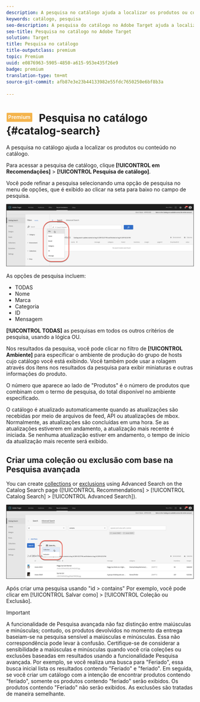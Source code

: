 ```yaml
---
description: A pesquisa no catálogo ajuda a localizar os produtos ou conteúdo no catálogo.
keywords: catálogo, pesquisa
seo-description: A pesquisa do catálogo no Adobe Target ajuda a localizar os produtos ou conteúdo no catálogo.
seo-title: Pesquisa no catálogo no Adobe Target
solution: Target
title: Pesquisa no catálogo
title-outputclass: premium
topic: Premium
uuid: e0876963-5905-4850-a615-953e435f26e9
badge: premium
translation-type: tm+mt
source-git-commit: afb87e3e23b44133982e55fdc7650250e6bf8b3a

---
```



# ![PREMIUM](/help/assets/premium.png) Pesquisa no catálogo {#catalog-search}

A pesquisa no catálogo ajuda a localizar os produtos ou conteúdo no catálogo.

Para acessar a pesquisa de catálogo, clique **[!UICONTROL em Recomendações]** &gt; **[!UICONTROL Pesquisa de catálogo]**.

Você pode refinar a pesquisa selecionando uma opção de pesquisa no menu de opções, que é exibido ao clicar na seta para baixo no campo de pesquisa.

![](assets/searchproductsmenu.png)

As opções de pesquisa incluem:

* TODAS
* Nome
* Marca
* Categoria
* ID
* Mensagem

**[!UICONTROL TODAS]** as pesquisas em todos os outros critérios de pesquisa, usando a lógica OU.

Nos resultados da pesquisa, você pode clicar no filtro de **[!UICONTROL Ambiente]** para especificar o ambiente de produção do grupo de hosts cujo catálogo você está exibindo. [](/help/administrating-target/hosts.md) Você também pode usar a rolagem através dos itens nos resultados da pesquisa para exibir miniaturas e outras informações do produto.

O número que aparece ao lado de "Produtos" é o número de produtos que combinam com o termo de pesquisa, do total disponível no ambiente especificado.

O catálogo é atualizado automaticamente quando as atualizações são recebidas por meio de arquivos de feed, API ou atualizações de mbox. Normalmente, as atualizações são concluídas em uma hora. Se as atualizações estiverem em andamento, a atualização mais recente é iniciada. Se nenhuma atualização estiver em andamento, o tempo de início da atualização mais recente será exibido.

## Criar uma coleção ou exclusão com base na Pesquisa avançada

You can create [collections](/help/c-recommendations/c-products/collections.md) or [exclusions](/help/c-recommendations/c-products/exclusions.md) using Advanced Search on the Catalog Search page ([!UICONTROL Recommendations] &gt; [!UICONTROL Catalog Search] &gt; [!UICONTROL Advanced Search]).

![Salvar como](/help/c-recommendations/c-products/assets/save-as.png)

Após criar uma pesquisa usando "id &gt; contains" Por exemplo, você pode clicar em [!UICONTROL Salvar como] &gt; [!UICONTROL Coleção ou Exclusão].

>[!IMPORTANT]
>
>A funcionalidade de Pesquisa avançada não faz distinção entre maiúsculas e minúsculas; contudo, os produtos devolvidos no momento da entrega baseiam-se na pesquisa sensível a maiúsculas e minúsculas. Essa não correspondência pode levar à confusão. Certifique-se de considerar a sensibilidade a maiúsculas e minúsculas quando você cria coleções ou exclusões baseadas em resultados usando a funcionalidade Pesquisa avançada. Por exemplo, se você realiza uma busca para "Feriado", essa busca inicial lista os resultados contendo "Feriado" e "feriado". Em seguida, se você criar um catálogo com a intenção de encontrar produtos contendo "feriado", somente os produtos contendo "feriado" serão exibidos. Os produtos contendo "Feriado" não serão exibidos. As exclusões são tratadas de maneira semelhante.
